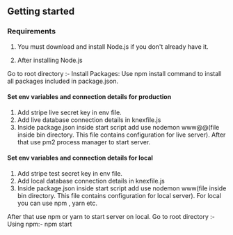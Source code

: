 
## Getting started

### Requirements

1. You must download and install Node.js if you don't already have it.

2. After installing Node.js

Go to root directory :-
    Install Packages: Use npm install command to install all packages included in package.json.


#### Set env variables and connection details for production

1. Add stripe live secret key in env file.
2. Add live database connection details in knexfile.js
3. Inside package.json inside start script add use nodemon www@@(file inside bin directory. This file contains configuration for live server).
After that use pm2 process manager to start server.

#### Set env variables and connection details for local

1. Add stripe test secret key in env file.
2. Add local database connection details in knexfile.js
3. Inside package.json inside start script add use nodemon www(file inside bin directory. This file contains configuration for local server).
For local you can use npm , yarn etc.

After that use npm or yarn to start server on local.
Go to root directory :-
        Using npm:- npm start
